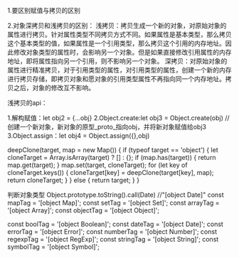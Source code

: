 1.要区别赋值与拷贝的区别

2.对象深拷贝和浅拷贝的区别：
浅拷贝：拷贝生成一个新的对象，对原始对象的属性进行拷贝。针对属性类型不同拷贝方式不同。如果属性是基本类型，那么拷贝这个基本类型的值，如果属性是一个引用类型，那么拷贝这个引用的内存地址。因此修改对象类型的属性时，会影响另一个对象。但是如果直接修改引用属性的内存地址，即将属性指向另一个引用，则不影响另一个对象。
深拷贝：对原始对象的属性进行精准拷贝，对于引用类型的属性，对引用类型的属性，创建一个新的内存进行拷贝存储，即拷贝对象和愿对象的引用类型属性不再指向同一个内存地址。拷贝之后，对象的修改互不影响。

浅拷贝的api：

1.解构赋值：let obj2 = {...obj}
2.Object.create:let obj3 = Object.create(obj) //创建一个新对象，新对象的原型_proto_指向obj，并将新对象赋值给obj3
3.Object.assign：let obj4 = Object.assign({},obj)


deepClone(target, map = new Map()) {
  if (typeof target == 'object') {
    let cloneTarget = Array.isArray(target) ? [] : {};
    if (map.has(target)) {
      return map.get(target);
    }
    map.set(target, cloneTarget);
    for (let key of cloneTarget.keys()) {
      cloneTarget[key] = deepClone(target[key], map);
      return cloneTarget;
    }
  } else {
    return target;
  }
}

判断对象类型
Object.prototype.toString().call(Date) //"[object Date]"
const mapTag = '[object Map]';
const setTag = '[object Set]';
const arrayTag = '[object Array]';
const objectTag = '[object Object]';

const boolTag = '[object Boolean]';
const dateTag = '[object Date]';
const errorTag = '[object Error]';
const numberTag = '[object Number]';
const regexpTag = '[object RegExp]';
const stringTag = '[object String]';
const symbolTag = '[object Symbol]';

